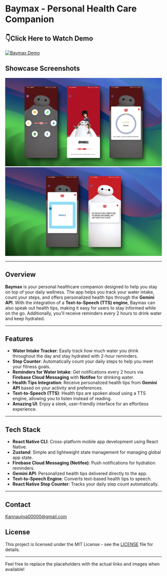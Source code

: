 


# Baymax - Personal Health Care Companion
## 👇Click Here to Watch Demo 

[![Baymax Demo](https://imgs.search.brave.com/rZiCbAt6q-731hHgw7FiUQA-j5NEm41ySq94-3RBFPI/rs:fit:860:0:0:0/g:ce/aHR0cHM6Ly93d3cu/c2VuZGlibGUuY29t/L2h1YmZzL0ltcG9y/dGVkX0Jsb2dfTWVk/aWEvc20taWNvbnMt/eW91dHViZS5wbmc)](https://youtu.be/DCYvhKRuVCg?si=41_4H_NN4dsDT9LF)

## Showcase Screenshots


![Baymax Features](showcase/1.png)
![Baymax Features](showcase/2.png)



---

## Overview

**Baymax** is your personal healthcare companion designed to help you stay on top of your daily wellness. The app helps you track your water intake, count your steps, and offers personalized health tips through the **Gemini API**. With the integration of a **Text-to-Speech (TTS) engine**, Baymax can also speak out health tips, making it easy for users to stay informed while on the go. Additionally, you'll receive reminders every 2 hours to drink water and keep hydrated.

---

## Features

- **Water Intake Tracker**: Easily track how much water you drink throughout the day and stay hydrated with 2-hour reminders.
- **Step Counter**: Automatically count your daily steps to help you meet your fitness goals.
- **Reminders for Water Intake**: Get notifications every 2 hours via **Firebase Cloud Messaging** with **Notifee** for drinking water.
- **Health Tips Integration**: Receive personalized health tips from **Gemini API** based on your activity and preferences.
- **Text-to-Speech (TTS)**: Health tips are spoken aloud using a TTS engine, allowing you to listen instead of reading.
- **Amazing UI**: Enjoy a sleek, user-friendly interface for an effortless experience.

---

## Tech Stack

- **React Native CLI**: Cross-platform mobile app development using React Native.
- **Zustand**: Simple and lightweight state management for managing global app state.
- **Firebase Cloud Messaging (Notifee)**: Push notifications for hydration reminders.
- **Gemini API**: Personalized health tips delivered directly to the app.
- **Text-to-Speech Engine**: Converts text-based health tips to speech.
- **React Native Step Counter**: Tracks your daily step count automatically.

---
## Contact
Kannaujiya00000@gmail.com

## License

This project is licensed under the MIT License - see the [LICENSE](LICENSE) file for details.

---

Feel free to replace the placeholders with the actual links and images when available!